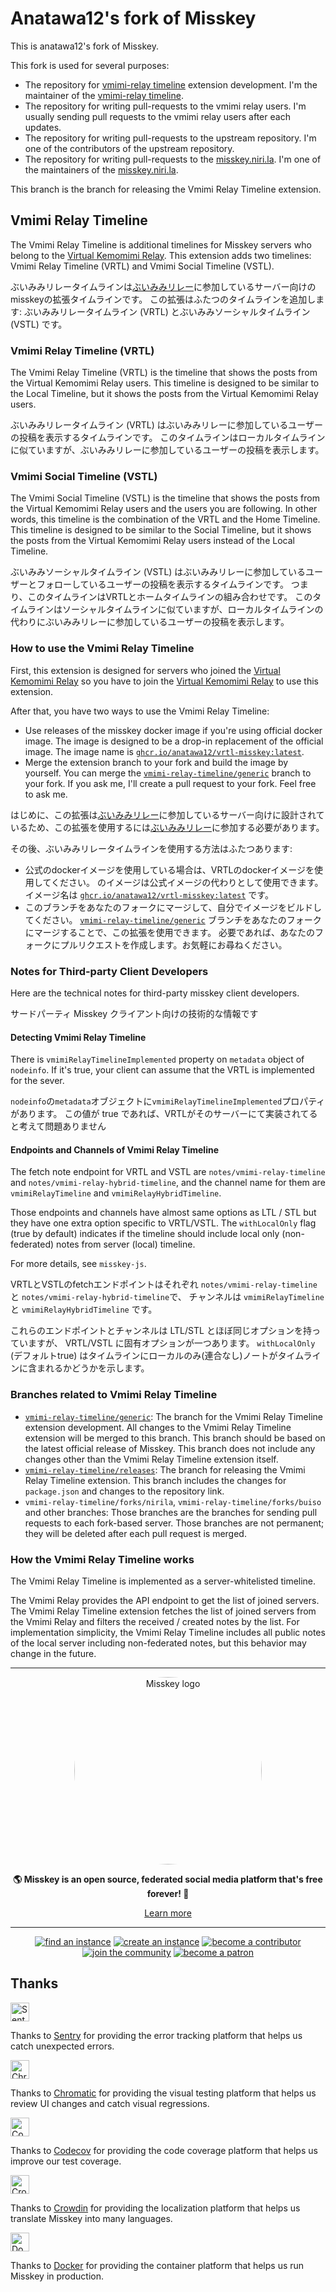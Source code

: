 # Anatawa12's fork of Misskey

This is anatawa12's fork of Misskey.

This fork is used for several purposes:

- The repository for [vmimi-relay timeline] extension development. I'm the maintainer of the [vmimi-relay timeline].
- The repository for writing pull-requests to the vmimi relay users. I'm usually sending pull requests to the vmimi relay users after each updates.
- The repository for writing pull-requests to the upstream repository. I'm one of the contributors of the upstream repository.
- The repository for writing pull-requests to the [misskey.niri.la]. I'm one of the maintainers of the [misskey.niri.la].

This branch is the branch for releasing the Vmimi Relay Timeline extension.

## Vmimi Relay Timeline

The Vmimi Relay Timeline is additional timelines for Misskey servers who belong to the [Virtual Kemomimi Relay].
This extension adds two timelines: Vmimi Relay Timeline (VRTL) and Vmimi Social Timeline (VSTL).

ぶいみみリレータイムラインは[ぶいみみリレー][Virtual Kemomimi Relay]に参加しているサーバー向けのmisskeyの拡張タイムラインです。
この拡張はふたつのタイムラインを追加します: ぶいみみリレータイムライン (VRTL) とぶいみみソーシャルタイムライン (VSTL) です。

### Vmimi Relay Timeline (VRTL)

The Vmimi Relay Timeline (VRTL) is the timeline that shows the posts from the Virtual Kemomimi Relay users.
This timeline is designed to be similar to the Local Timeline,
but it shows the posts from the Virtual Kemomimi Relay users.

ぶいみみリレータイムライン (VRTL) はぶいみみリレーに参加しているユーザーの投稿を表示するタイムラインです。
このタイムラインはローカルタイムラインに似ていますが、ぶいみみリレーに参加しているユーザーの投稿を表示します。

### Vmimi Social Timeline (VSTL)

The Vmimi Social Timeline (VSTL) is the timeline that shows the posts from
the Virtual Kemomimi Relay users and the users you are following.
In other words, this timeline is the combination of the VRTL and the Home Timeline.
This timeline is designed to be similar to the Social Timeline,
but it shows the posts from the Virtual Kemomimi Relay users instead of the Local Timeline.

ぶいみみソーシャルタイムライン (VSTL) はぶいみみリレーに参加しているユーザーとフォローしているユーザーの投稿を表示するタイムラインです。
つまり、このタイムラインはVRTLとホームタイムラインの組み合わせです。
このタイムラインはソーシャルタイムラインに似ていますが、ローカルタイムラインの代わりにぶいみみリレーに参加しているユーザーの投稿を表示します。

### How to use the Vmimi Relay Timeline

First, this extension is designed for servers who joined the [Virtual Kemomimi Relay]
so you have to join the [Virtual Kemomimi Relay] to use this extension.

After that, you have two ways to use the Vmimi Relay Timeline:
- Use releases of the misskey docker image if you're using official docker image.
  The image is designed to be a drop-in replacement of the official image.
  The image name is [`ghcr.io/anatawa12/vrtl-misskey:latest`].
- Merge the extension branch to your fork and build the image by yourself.
  You can merge the [`vmimi-relay-timeline/generic`] branch to your fork.
  If you ask me, I'll create a pull request to your fork. Feel free to ask me.

はじめに、この拡張は[ぶいみみリレー][Virtual Kemomimi Relay]に参加しているサーバー向けに設計されているため、この拡張を使用するには[ぶいみみリレー][Virtual Kemomimi Relay]に参加する必要があります。

その後、ぶいみみリレータイムラインを使用する方法はふたつあります:
- 公式のdockerイメージを使用している場合は、VRTLのdockerイメージを使用してください。
  のイメージは公式イメージの代わりとして使用できます。
  イメージ名は [`ghcr.io/anatawa12/vrtl-misskey:latest`] です。
- このブランチをあなたのフォークにマージして、自分でイメージをビルドしてください。
  [`vmimi-relay-timeline/generic`] ブランチをあなたのフォークにマージすることで、この拡張を使用できます。
  必要であれば、あなたのフォークにプルリクエストを作成します。お気軽にお尋ねください。

### Notes for Third-party Client Developers

Here are the technical notes for third-party misskey client developers.

サードパーティ Misskey クライアント向けの技術的な情報です

#### Detecting Vmimi Relay Timeline

There is `vmimiRelayTimelineImplemented` property on `metadata` object of `nodeinfo`.
If it's true, your client can assume that the VRTL is implemented for the sever.

`nodeinfo`の`metadata`オブジェクトに`vmimiRelayTimelineImplemented`プロパティがあります。
この値が true であれば、VRTLがそのサーバーにて実装されてると考えて問題ありません

#### Endpoints and Channels of Vmimi Relay Timeline

The fetch note endpoint for VRTL and VSTL are `notes/vmimi-relay-timeline` and `notes/vmimi-relay-hybrid-timeline`,
and the channel name for them are `vmimiRelayTimeline` and `vmimiRelayHybridTimeline`.

Those endpoints and channels have almost same options as LTL / STL but they have one extra option specific to VRTL/VSTL.
The `withLocalOnly` flag (true by default) indicates if the timeline should include local only (non-federated) notes from server (local) timeline.

For more details, see `misskey-js`.

VRTLとVSTLのfetchエンドポイントはそれぞれ `notes/vmimi-relay-timeline`と `notes/vmimi-relay-hybrid-timeline`で、
チャンネルは `vmimiRelayTimeline` と `vmimiRelayHybridTimeline` です。

これらのエンドポイントとチャンネルは LTL/STL とほぼ同じオプションを持っていますが、 VRTL/VSTL に固有オプションが一つあります。
`withLocalOnly` (デフォルトtrue) はタイムラインにローカルのみ(連合なし)ノートがタイムラインに含まれるかどうかを示します。

### Branches related to Vmimi Relay Timeline

- [`vmimi-relay-timeline/generic`]:
  The branch for the Vmimi Relay Timeline extension development.
  All changes to the Vmimi Relay Timeline extension will be merged to this branch.
  This branch should be based on the latest official release of Misskey.
  This branch does not include any changes other than the Vmimi Relay Timeline extension itself.
- [`vmimi-relay-timeline/releases`]:
  The branch for releasing the Vmimi Relay Timeline extension.
  This branch includes the changes for `package.json` and changes to the repository link.
- `vmimi-relay-timeline/forks/nirila`, `vmimi-relay-timeline/forks/buiso` and other branches:
  Those branches are the branches for sending pull requests to each fork-based server.
  Those branches are not permanent; they will be deleted after each pull request is merged.

### How the Vmimi Relay Timeline works

The Vmimi Relay Timeline is implemented as a server-whitelisted timeline.

The Vmimi Relay provides the API endpoint to get the list of joined servers.
The Vmimi Relay Timeline extension fetches the list of joined servers from the Vmimi Relay
and filters the received / created notes by the list.
For implementation simplicity, the Vmimi Relay Timeline includes all public notes of the local server including
non-federated notes, but this behavior may change in the future.

[Virtual Kemomimi Relay]: https://relay.virtualkemomimi.net/
[misskey.niri.la]: https://github.com/niri-la/misskey.niri.la/
[vmimi-relay timeline]: #vmimi-relay-timeline
[`vmimi-relay-timeline/generic`]: https://github.com/anatawa12/misskey/tree/vmimi-relay-timeline/generic
[`vmimi-relay-timeline/releases`]: https://github.com/anatawa12/misskey/tree/vmimi-relay-timeline/releases
[`ghcr.io/anatawa12/vrtl-misskey:latest`]: https://github.com/anatawa12/misskey/pkgs/container/vrtl-misskey

---

<div align="center">
<a href="https://misskey-hub.net">
	<img src="./assets/title_float.svg" alt="Misskey logo" style="border-radius:50%" width="300"/>
</a>

**🌎 **Misskey** is an open source, federated social media platform that's free forever! 🚀**

[Learn more](https://misskey-hub.net/)

---

<a href="https://misskey-hub.net/servers/">
		<img src="https://custom-icon-badges.herokuapp.com/badge/find_an-instance-acea31?logoColor=acea31&style=for-the-badge&logo=misskey&labelColor=363B40" alt="find an instance"/></a>

<a href="https://misskey-hub.net/docs/for-admin/install/guides/">
		<img src="https://custom-icon-badges.herokuapp.com/badge/create_an-instance-FBD53C?logoColor=FBD53C&style=for-the-badge&logo=server&labelColor=363B40" alt="create an instance"/></a>

<a href="./CONTRIBUTING.md">
		<img src="https://custom-icon-badges.herokuapp.com/badge/become_a-contributor-A371F7?logoColor=A371F7&style=for-the-badge&logo=git-merge&labelColor=363B40" alt="become a contributor"/></a>

<a href="https://discord.gg/Wp8gVStHW3">
		<img src="https://custom-icon-badges.herokuapp.com/badge/join_the-community-5865F2?logoColor=5865F2&style=for-the-badge&logo=discord&labelColor=363B40" alt="join the community"/></a>

<a href="https://www.patreon.com/syuilo">
		<img src="https://custom-icon-badges.herokuapp.com/badge/become_a-patron-F96854?logoColor=F96854&style=for-the-badge&logo=patreon&labelColor=363B40" alt="become a patron"/></a>

</div>

## Thanks

<a href="https://sentry.io/"><img src="https://github.com/misskey-dev/misskey/assets/4439005/98576556-222f-467a-94be-e98dbda1d852" height="30" alt="Sentry" /></a>

Thanks to [Sentry](https://sentry.io/) for providing the error tracking platform that helps us catch unexpected errors.

<a href="https://www.chromatic.com/"><img src="https://user-images.githubusercontent.com/321738/84662277-e3db4f80-af1b-11ea-88f5-91d67a5e59f6.png" height="30" alt="Chromatic" /></a>

Thanks to [Chromatic](https://www.chromatic.com/) for providing the visual testing platform that helps us review UI changes and catch visual regressions.

<a href="https://about.codecov.io/for/open-source/"><img src="https://about.codecov.io/wp-content/themes/codecov/assets/brand/sentry-cobranding/logos/codecov-by-sentry-logo.svg" height="30" alt="Codecov" /></a>

Thanks to [Codecov](https://about.codecov.io/for/open-source/) for providing the code coverage platform that helps us improve our test coverage.

<a href="https://crowdin.com/"><img src="https://user-images.githubusercontent.com/20679825/230709597-1299a011-171a-4294-a91e-355a9b37c672.svg" height="30" alt="Crowdin" /></a>

Thanks to [Crowdin](https://crowdin.com/) for providing the localization platform that helps us translate Misskey into many languages.

<a href="https://hub.docker.com/"><img src="https://user-images.githubusercontent.com/20679825/230148221-f8e73a32-a49b-47c3-9029-9a15c3824f92.png" height="30" alt="Docker" /></a>

Thanks to [Docker](https://hub.docker.com/) for providing the container platform that helps us run Misskey in production.
